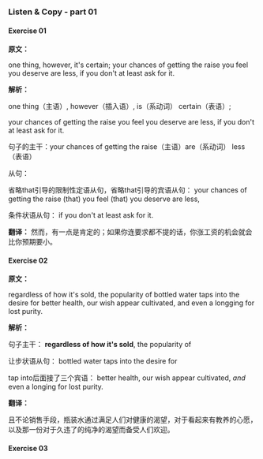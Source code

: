 ### Listen & Copy - part 01

#### Exercise 01

**原文：**

one thing, however, it's certain; your chances of getting the raise you feel you deserve are less, if you don't at least ask for it.

**解析：**

one thing（主语）, however（插入语）, is（系动词） certain（表语）;

your chances of getting the raise you feel you deserve are less, if you don't at least ask for it.

句子的主干：your chances of getting the raise（主语）are（系动词） less（表语）

从句：

省略that引导的限制性定语从句，省略that引导的宾语从句：
your chances of getting the raise (that) you feel (that) you deserve are less,

条件状语从句：
if you don't at least ask for it.

**翻译：**
然而，有一点是肯定的；如果你连要求都不提的话，你涨工资的机会就会比你预期要小。


#### Exercise 02

**原文：**

regardless of how it's sold, the popularity of bottled water taps into the desire for better health, our wish appear cultivated, and even a longging for lost purity.

**解析：**

句子主干：
**regardless of how it's sold**, the popularity of

让步状语从句：
bottled water taps into the desire for

tap into后面接了三个宾语：
better health,
our wish appear cultivated,
*and* even a longing for lost purity.

**翻译：**

且不论销售手段，瓶装水通过满足人们对健康的渴望，对于看起来有教养的心愿，以及那一份对于久违了的纯净的渴望而备受人们欢迎。


#### Exercise 03



















